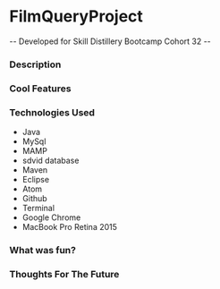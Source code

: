 # FilmQueryProject

  -- Developed for Skill Distillery Bootcamp Cohort 32 --

### Description

### Cool Features

### Technologies Used

- Java
- MySql
- MAMP
- sdvid database
- Maven
- Eclipse
- Atom
- Github
- Terminal
- Google Chrome
- MacBook Pro Retina 2015

### What was fun?

### Thoughts For The Future
